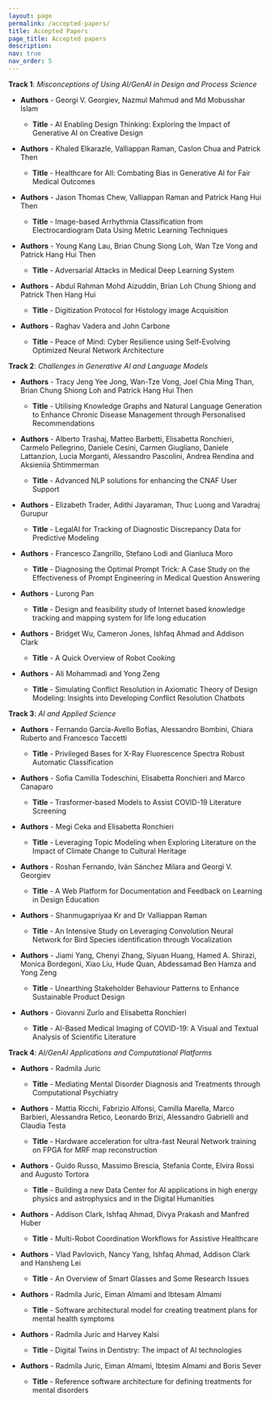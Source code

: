 ```yaml
---
layout: page
permalink: /accepted-papers/
title: Accepted Papers
page_title: Accepted papers
description:
nav: true
nav_order: 5
---
```


**Track 1**: _Misconceptions of Using AI/GenAI in Design and Process Science_ 

 - **Authors** - Georgi V. Georgiev, Nazmul Mahmud and Md Mobusshar Islam
   - **Title** - AI Enabling Design Thinking: Exploring the Impact of Generative AI on Creative Design

 - **Authors** - Khaled Elkarazle, Valliappan Raman, Caslon Chua and Patrick Then
   - **Title** - Healthcare for All: Combating Bias in Generative AI for Fair Medical Outcomes

 - **Authors** - Jason Thomas Chew, Valliappan Raman and Patrick Hang Hui Then
   - **Title** - Image-based Arrhythmia Classification from Electrocardiogram Data Using Metric Learning Techniques

 - **Authors** - Young Kang Lau, Brian Chung Siong Loh, Wan Tze Vong and Patrick Hang Hui Then
   - **Title** - Adversarial Attacks in Medical Deep Learning System

 - **Authors** - Abdul Rahman Mohd Aizuddin, Brian Loh Chung Shiong and Patrick Then Hang Hui
   - **Title** - Digitization Protocol for Histology image Acquisition

 - **Authors** - Raghav Vadera and John Carbone
   - **Title** - Peace of Mind: Cyber Resilience using Self-Evolving Optimized Neural Network Architecture

**Track 2**: _Challenges in Generative AI and Language Models_ 

 - **Authors** - Tracy Jeng Yee Jong, Wan-Tze Vong, Joel Chia Ming Than, Brian Chung Shiong Loh and Patrick Hang Hui Then
   - **Title** - Utilising Knowledge Graphs and Natural Language Generation to Enhance Chronic Disease Management through Personalised Recommendations

 - **Authors** - Alberto Trashaj, Matteo Barbetti, Elisabetta Ronchieri, Carmelo Pellegrino, Daniele Cesini, Carmen Giugliano, Daniele Lattanzion, Lucia Morganti, Alessandro Pascolini, Andrea Rendina and Aksieniia Shtimmerman
   - **Title** - Advanced NLP solutions for enhancing the CNAF User Support

 - **Authors** - Elizabeth Trader, Adithi Jayaraman, Thuc Luong and Varadraj Gurupur
   - **Title** - LegalAI for Tracking of Diagnostic Discrepancy Data for Predictive Modeling

 - **Authors** - Francesco Zangrillo, Stefano Lodi and Gianluca Moro 
   - **Title** - Diagnosing the Optimal Prompt Trick: A Case Study on the Effectiveness of Prompt Engineering in Medical Question Answering

 - **Authors** - Lurong Pan
   - **Title** - Design and feasibility study of Internet based knowledge tracking and mapping system for life long education

 - **Authors** - Bridget Wu, Cameron Jones, Ishfaq Ahmad and Addison Clark
   - **Title** - A Quick Overview of Robot Cooking

 - **Authors** - Ali Mohammadi and Yong Zeng
   - **Title** - Simulating Conflict Resolution in Axiomatic Theory of Design Modeling: Insights into Developing Conflict Resolution Chatbots

**Track 3**: _AI and Applied Science_ 

 - **Authors** - Fernando García-Avello Bofías, Alessandro Bombini, Chiara Ruberto and Francesco Taccetti
   - **Title** - Privileged Bases for X-Ray Fluorescence Spectra Robust Automatic Classification

 - **Authors** - Sofia Camilla Todeschini, Elisabetta Ronchieri and Marco Canaparo
   - **Title** - Trasformer-based Models to Assist COVID-19 Literature Screening

 - **Authors** - Megi Ceka and Elisabetta Ronchieri
   - **Title** - Leveraging Topic Modeling when Exploring Literature on the Impact of Climate Change to Cultural Heritage

 - **Authors** - Roshan Fernando, Iván Sánchez Milara and Georgi V. Georgiev
   - **Title** - A Web Platform for Documentation and Feedback on Learning in Design Education

 - **Authors** - Shanmugapriyaa Kr and Dr Valliappan Raman
   - **Title** - An Intensive Study on Leveraging Convolution Neural Network for Bird Species identification through Vocalization	

 - **Authors** - Jiami Yang, Chenyi Zhang, Siyuan Huang, Hamed A. Shirazi, Monica Bordegoni, Xiao Liu, Hude Quan, Abdessamad Ben Hamza and Yong Zeng
   - **Title** - Unearthing Stakeholder Behaviour Patterns to Enhance Sustainable Product Design

 - **Authors** - Giovanni Zurlo and Elisabetta Ronchieri
   - **Title** - AI-Based Medical Imaging of COVID-19: A Visual and Textual Analysis of Scientific Literature

**Track 4**: _AI/GenAI Applications and Computational Platforms_ 

 - **Authors** - Radmila Juric
   - **Title** - Mediating Mental Disorder Diagnosis and Treatments through Computational Psychiatry
 
 - **Authors** - Mattia Ricchi, Fabrizio Alfonsi, Camilla Marella, Marco Barbieri, Alessandra Retico, Leonardo Brizi, Alessandro Gabrielli and Claudia Testa
   - **Title** - Hardware acceleration for ultra-fast Neural Network training on FPGA for MRF map reconstruction

 - **Authors** - Guido Russo, Massimo Brescia, Stefania Conte, Elvira Rossi and Augusto Tortora
   - **Title** - Building a new Data Center for AI applications in high energy physics and astrophysics and in the Digital Humanities

 - **Authors** - Addison Clark, Ishfaq Ahmad, Divya Prakash and Manfred Huber
   - **Title** - Multi-Robot Coordination Workflows for Assistive Healthcare

 - **Authors** - Vlad Pavlovich, Nancy Yang, Ishfaq Ahmad, Addison Clark and Hansheng Lei
   - **Title** - An Overview of Smart Glasses and Some Research Issues

 - **Authors** - Radmila Juric, Eiman Almami and Ibtesam Almami
   - **Title** - Software architectural model for creating treatment plans for mental health symptoms

 - **Authors** - Radmila Juric and Harvey Kalsi
   - **Title** - Digital Twins in Dentistry: The impact of AI technologies

 - **Authors** - Radmila Juric, Eiman Almami, Ibtesim Almami and Boris Sever
   - **Title** - Reference software architecture for defining treatments for mental disorders
